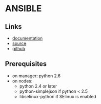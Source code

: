 ANSIBLE
=======

Links
-----
 - [documentation](http://www.ansibleworks.com/docs)
 - [source](http://ansibleworks.com/releases/)
 - [github](https://github.com/ansible/ansible)

Prerequisites
-------------
 - on manager: python 2.6
 - on nodes:
    - python 2.4 or later
    - python-simplejson if python < 2.5
    - libselinux-python if SElinux is enabled

